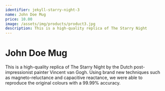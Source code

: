 ```yaml
---
identifier: jekyll-starry-night-3
name: John Doe Mug
price: 10.00
image: /assets/img/products/product3.jpg
description: This is a high-quality replica of The Starry Night
---
```


# John Doe Mug

This is a high-quality replica of The Starry Night by the Dutch post-impressionist painter Vincent van Gogh. Using brand new techniques such as magneto-reluctance and capacitive reactance, we were able to reproduce the original colours with a 99.99% accuracy.
